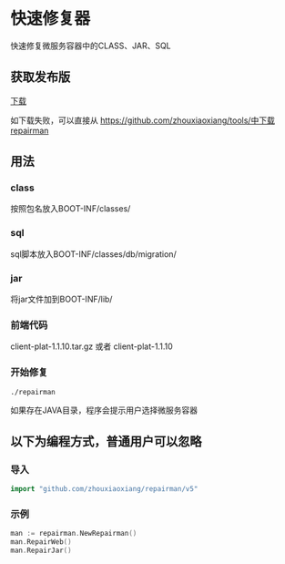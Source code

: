 # 快速修复器

  快速修复微服务容器中的CLASS、JAR、SQL
  
## 获取发布版

  [下载](https://media.githubusercontent.com/media/zhouxiaoxiang/tools/main/repairman)

  如下载失败，可以直接从 https://github.com/zhouxiaoxiang/tools/中下载repairman

## 用法

### class

  按照包名放入BOOT-INF/classes/

### sql

  sql脚本放入BOOT-INF/classes/db/migration/

### jar

  将jar文件加到BOOT-INF/lib/

### 前端代码

  client-plat-1.1.10.tar.gz 或者 client-plat-1.1.10

### 开始修复

  `./repairman`

  如果存在JAVA目录，程序会提示用户选择微服务容器

## 以下为编程方式，普通用户可以忽略

### 导入

```go
import "github.com/zhouxiaoxiang/repairman/v5"
```

### 示例

```go
man := repairman.NewRepairman()
man.RepairWeb()
man.RepairJar()
```
